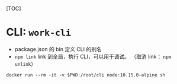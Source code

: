 [TOC]

# CLI: `work-cli`

-   package.json 的 bin 定义 CLI 的别名
-   `npm link` link 到全局，执行 CLI，可以用于调试。 （取消 link： `npm unlink`）

`docker run --rm -it -v $PWD:/root/cli node:10.15.0-alpine sh`
